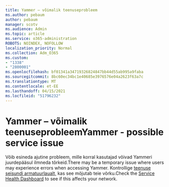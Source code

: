 ```yaml
---
title: Yammer – võimalik teenuseprobleem
ms.author: pebaum
author: pebaum
manager: scotv
ms.audience: Admin
ms.topic: article
ms.service: o365-administration
ROBOTS: NOINDEX, NOFOLLOW
localization_priority: Normal
ms.collection: Adm_O365
ms.custom:
- "1338"
- "2800001"
ms.openlocfilehash: bf01341a34719326824847bb44d55ab995a9faba
ms.sourcegitcommit: 8bc60ec34bc1e40685e3976576e04a2623f63a7c
ms.translationtype: MT
ms.contentlocale: et-EE
ms.lasthandoff: 04/15/2021
ms.locfileid: "51796232"
---
```

# <a name="yammer---possible-service-issue"></a><span data-ttu-id="1eba4-102">Yammer – võimalik teenuseprobleem</span><span class="sxs-lookup"><span data-stu-id="1eba4-102">Yammer - possible service issue</span></span>

<span data-ttu-id="1eba4-103">Võib esineda ajutine probleem, mille korral kasutajad võivad Yammeri juurdepääsul ilmneda tõrkeid.</span><span class="sxs-lookup"><span data-stu-id="1eba4-103">There may be a temporary issue where users may experience errors when accessing Yammer.</span></span> <span data-ttu-id="1eba4-104">Kontrollige [teenuse seisundi armatuurlaualt,](https://admin.microsoft.com/AdminPortal/Home#/servicehealth) kas see mõjutab teie võrku.</span><span class="sxs-lookup"><span data-stu-id="1eba4-104">Check the [Service Health Dashboard](https://admin.microsoft.com/AdminPortal/Home#/servicehealth) to see if this affects your network.</span></span>
